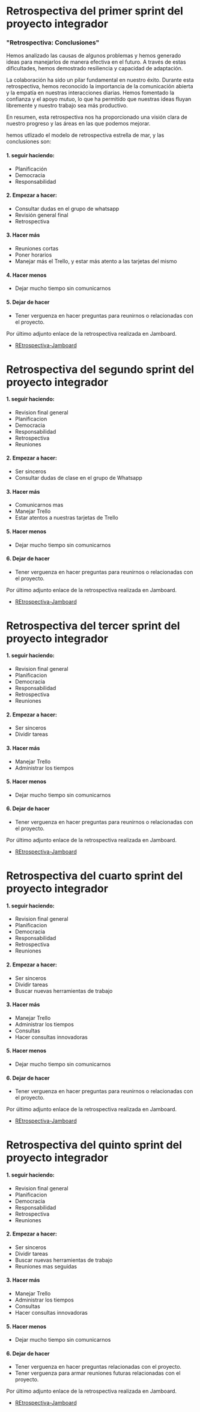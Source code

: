 # Retrospectiva del primer sprint del proyecto integrador

### "Retrospectiva: Conclusiones"

Hemos analizado las causas de algunos problemas y hemos generado ideas para manejarlos de manera efectiva en el futuro. A través de estas dificultades, hemos demostrado resiliencia y capacidad de adaptación.

La colaboración ha sido un pilar fundamental en nuestro éxito. Durante esta retrospectiva, hemos reconocido la importancia de la comunicación abierta y la empatía en nuestras interacciones diarias. Hemos fomentado la confianza y el apoyo mutuo, lo que ha permitido que nuestras ideas fluyan libremente y nuestro trabajo sea más productivo.

En resumen, esta retrospectiva nos ha proporcionado una visión clara de nuestro progreso y las áreas en las que podemos mejorar.

hemos utlizado el modelo de retrospectiva estrella de mar, y las conclusiones son:

#### 1. seguir haciendo:

 * Planificación
 * Democracia
 * Responsabilidad

#### 2. Empezar a hacer:

 * Consultar dudas en el grupo de whatsapp
 * Revisión general final
 * Retrospectiva

#### 3. Hacer más

 * Reuniones cortas
 * Poner horarios
 * Manejar más el Trello, y estar más atento a las tarjetas del mismo

#### 4. Hacer menos

 * Dejar mucho tiempo sin comunicarnos

#### 5. Dejar de hacer

 * Tener verguenza en hacer preguntas para reunirnos o relacionadas con el proyecto.

Por último adjunto enlace de la retrospectiva realizada en Jamboard.

- [REtrospectiva-Jamboard](https://jamboard.google.com/d/1rStgzLXUXnz188b7Uxe_JnkcuQIW-UlSNOtadx2JLgA/viewer?f=0)


 # Retrospectiva del segundo sprint del proyecto integrador

 #### 1. seguir haciendo:
 
 * Revision final general
 * Planificacion
 * Democracia
 * Responsabilidad
 * Retrospectiva
 * Reuniones

 #### 2. Empezar a hacer:
 
 * Ser sinceros
 * Consultar dudas de clase en el grupo de Whatsapp

 #### 3. Hacer más
 
 * Comunicarnos mas
 * Manejar Trello
 * Estar atentos a nuestras tarjetas de Trello

 #### 5. Hacer menos
 
 * Dejar mucho tiempo sin comunicarnos

 #### 6. Dejar de hacer
 
 * Tener verguenza en hacer preguntas para reunirnos o relacionadas con el proyecto.

Por último adjunto enlace de la retrospectiva realizada en Jamboard.

- [REtrospectiva-Jamboard](https://jamboard.google.com/d/1rStgzLXUXnz188b7Uxe_JnkcuQIW-UlSNOtadx2JLgA/viewer?f=0)

# Retrospectiva del tercer sprint del proyecto integrador

 #### 1. seguir haciendo:
 
 * Revision final general
 * Planificacion
 * Democracia
 * Responsabilidad
 * Retrospectiva
 * Reuniones

 #### 2. Empezar a hacer:
 
 * Ser sinceros
 * Dividir tareas

 #### 3. Hacer más
 
 * Manejar Trello
 * Administrar los tiempos

 #### 5. Hacer menos
 
 * Dejar mucho tiempo sin comunicarnos

 #### 6. Dejar de hacer
 
 * Tener verguenza en hacer preguntas para reunirnos o relacionadas con el proyecto.

Por último adjunto enlace de la retrospectiva realizada en Jamboard.

- [REtrospectiva-Jamboard](https://jamboard.google.com/d/1rStgzLXUXnz188b7Uxe_JnkcuQIW-UlSNOtadx2JLgA/viewer?f=0)

# Retrospectiva del cuarto sprint del proyecto integrador

 #### 1. seguir haciendo:
 
 * Revision final general
 * Planificacion
 * Democracia
 * Responsabilidad
 * Retrospectiva
 * Reuniones

 #### 2. Empezar a hacer:
 
 * Ser sinceros
 * Dividir tareas
 * Buscar nuevas herramientas de trabajo

 #### 3. Hacer más
 
 * Manejar Trello
 * Administrar los tiempos
 * Consultas
 * Hacer consultas innovadoras

 #### 5. Hacer menos
 
 * Dejar mucho tiempo sin comunicarnos

 #### 6. Dejar de hacer
 
 * Tener verguenza en hacer preguntas para reunirnos o relacionadas con el proyecto.

Por último adjunto enlace de la retrospectiva realizada en Jamboard.

- [REtrospectiva-Jamboard](https://jamboard.google.com/d/1rStgzLXUXnz188b7Uxe_JnkcuQIW-UlSNOtadx2JLgA/viewer?f=0)

# Retrospectiva del quinto sprint del proyecto integrador

 #### 1. seguir haciendo:
 
 * Revision final general
 * Planificacion
 * Democracia
 * Responsabilidad
 * Retrospectiva
 * Reuniones

 #### 2. Empezar a hacer:
 
 * Ser sinceros
 * Dividir tareas
 * Buscar nuevas herramientas de trabajo
 * Reuniones mas seguidas

 #### 3. Hacer más
 
 * Manejar Trello
 * Administrar los tiempos
 * Consultas
 * Hacer consultas innovadoras

 #### 5. Hacer menos
 
 * Dejar mucho tiempo sin comunicarnos

 #### 6. Dejar de hacer
 
 * Tener verguenza en hacer preguntas relacionadas con el proyecto.
 * Tener verguenza para armar reuniones futuras relacionadas con el proyecto.

Por último adjunto enlace de la retrospectiva realizada en Jamboard.

- [REtrospectiva-Jamboard](https://jamboard.google.com/d/1rStgzLXUXnz188b7Uxe_JnkcuQIW-UlSNOtadx2JLgA/viewer?f=0)
